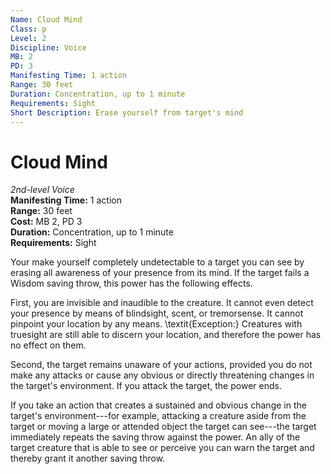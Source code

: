 ```yaml
---
Name: Cloud Mind
Class: p
Level: 2
Discipline: Voice
MB: 2
PD: 3
Manifesting Time: 1 action
Range: 30 feet
Duration: Concentration, up to 1 minute
Requirements: Sight
Short Description: Erase yourself from target's mind
---
```

# Cloud Mind
*2nd-level Voice*\
**Manifesting Time:** 1 action\
**Range:** 30 feet\
**Cost:** MB 2, PD 3\
**Duration:** Concentration, up to 1 minute\
**Requirements:** Sight

Your make yourself completely undetectable
to a target you can see by erasing all awareness of your presence
from its mind. If the target fails a Wisdom saving throw,
this power has the following effects.

First, you are invisible and inaudible to the creature. It
cannot even detect your presence by means of blindsight, scent,
or tremorsense. It cannot pinpoint your location by any means.
\textit{Exception:} Creatures with truesight are still able
to discern your location, and therefore the power has no effect
on them.

Second, the target remains unaware of your actions, provided
you do not make any attacks or cause any obvious or directly
threatening changes in the target's environment. If you
attack the target, the power ends.

If you take an action that creates a sustained and obvious
change in the target's environment---for example, attacking
a creature aside from the target or moving a large or attended
object the target can see---the target immediately repeats
the saving throw against the power. An ally of the target
creature that is able to see or perceive you can warn the
target and thereby grant it another saving throw.
